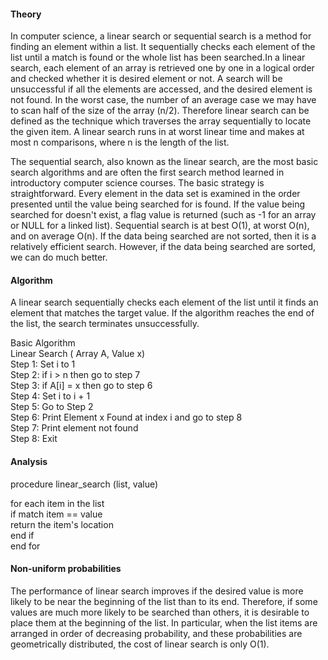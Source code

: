 #### Theory

In computer science, a linear search or sequential search is a method for finding an element within a list. It sequentially checks each element of the list until a match is found or the whole list has been searched.In a linear search, each element of an array is retrieved one by one in a logical order and checked whether it is desired element or not. A search will be unsuccessful if all the elements are accessed, and the desired element is not found. In the worst case, the number of an average case we may have to scan half of the size of the array (n/2). Therefore linear search can be defined as the technique which traverses the array sequentially to locate the given item. A linear search runs in at worst linear time and makes at most n comparisons, where n is the length of the list.<br>

The sequential search, also known as the linear search, are the most basic search algorithms and are often the first search method learned in introductory computer science courses. The basic strategy is straightforward. Every element in the data set is examined in the order presented until the value being searched for is found. If the value being searched for doesn't exist, a flag value is returned (such as -1 for an array or NULL for a linked list). Sequential search is at best O(1), at worst O(n), and on average O(n). If the data being searched are not sorted, then it is a relatively efficient search. However, if the data being searched are sorted, we can do much better.


#### Algorithm
A linear search sequentially checks each element of the list until it finds an element that matches the target value. If the algorithm reaches the end of the list, the search terminates unsuccessfully.

Basic Algorithm<br>
Linear Search ( Array A, Value x) <br>
Step 1: Set i to 1 <br>
Step 2: if i > n then go to step 7<br>
Step 3: if A[i] = x then go to step 6<br>
Step 4: Set i to i + 1<br>
Step 5: Go to Step 2<br>
Step 6: Print Element x Found at index i and go to step 8<br>
Step 7: Print element not found<br>
Step 8: Exit




#### Analysis
procedure linear_search (list, value) <br>

   for each item in the list<br>
      if match item == value<br>
         return the item's location<br>
      end if<br>
   end for<br>


#### Non-uniform probabilities
The performance of linear search improves if the desired value is more likely to be near the beginning of the list than to its end. Therefore, if some values are much more likely to be searched than others, it is desirable to place them at the beginning of the list.
In particular, when the list items are arranged in order of decreasing probability, and these probabilities are geometrically distributed, the cost of linear search is only O(1).
